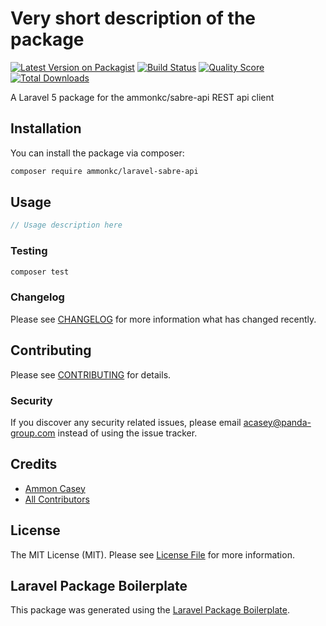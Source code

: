 # Very short description of the package

[![Latest Version on Packagist](https://img.shields.io/packagist/v/ammonkc/laravel-sabre-api.svg?style=flat-square)](https://packagist.org/packages/ammonkc/laravel-sabre-api)
[![Build Status](https://img.shields.io/travis/ammonkc/laravel-sabre-api/master.svg?style=flat-square)](https://travis-ci.org/ammonkc/laravel-sabre-api)
[![Quality Score](https://img.shields.io/scrutinizer/g/ammonkc/laravel-sabre-api.svg?style=flat-square)](https://scrutinizer-ci.com/g/ammonkc/laravel-sabre-api)
[![Total Downloads](https://img.shields.io/packagist/dt/ammonkc/laravel-sabre-api.svg?style=flat-square)](https://packagist.org/packages/ammonkc/laravel-sabre-api)

A Laravel 5 package for the ammonkc/sabre-api REST api client

## Installation

You can install the package via composer:

```bash
composer require ammonkc/laravel-sabre-api
```

## Usage

``` php
// Usage description here
```

### Testing

``` bash
composer test
```

### Changelog

Please see [CHANGELOG](CHANGELOG.md) for more information what has changed recently.

## Contributing

Please see [CONTRIBUTING](CONTRIBUTING.md) for details.

### Security

If you discover any security related issues, please email acasey@panda-group.com instead of using the issue tracker.

## Credits

- [Ammon Casey](https://github.com/ammonkc)
- [All Contributors](../../contributors)

## License

The MIT License (MIT). Please see [License File](LICENSE.md) for more information.

## Laravel Package Boilerplate

This package was generated using the [Laravel Package Boilerplate](https://laravelpackageboilerplate.com).
